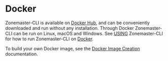 # Docker

Zonemaster-CLI is available on [Docker Hub], and can be conveniently downloaded
and run without any installation. Through Docker Zonemaster-CLI can be run on
Linux, macOS and Windows. See [USING] Zonemaster-CLI for how to run
Zonemaster-CLI on [Docker].

To build your own Docker image, see the [Docker Image Creation] documentation.

[Docker Hub]:                          https://hub.docker.com/u/zonemaster
[Docker Image Creation]:               https://github.com/zonemaster/zonemaster/blob/master/docs/internal/maintenance/ReleaseProcess-create-docker-image.md
[Docker]:                              https://www.docker.com/get-started/
[USING]:                               ../using/cli.md
